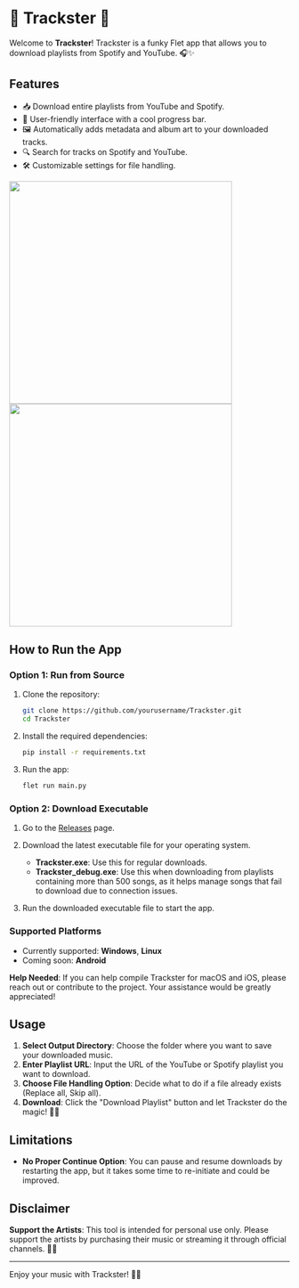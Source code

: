 # 🎵 Trackster 🎵

Welcome to **Trackster**! Trackster is a funky Flet app that allows you to download playlists from Spotify and YouTube. 🎧✨

## Features
- 📥 Download entire playlists from YouTube and Spotify.
- 🎨 User-friendly interface with a cool progress bar.
- 🖼️ Automatically adds metadata and album art to your downloaded tracks.
- 🔍 Search for tracks on Spotify and YouTube.
- 🛠️ Customizable settings for file handling.

<img src="https://github.com/user-attachments/assets/7e98cdb5-61f2-48bb-a2cb-b6d45ffee827" width="400"> <img src="https://github.com/user-attachments/assets/084acca0-9ef8-4e8e-81f0-cc84d9effeab" width="400">

## How to Run the App

### Option 1: Run from Source
1. Clone the repository:
    ```sh
    git clone https://github.com/yourusername/Trackster.git
    cd Trackster
    ```

2. Install the required dependencies:
    ```sh
    pip install -r requirements.txt
    ```

3. Run the app:
    ```sh
    flet run main.py
    ```

### Option 2: Download Executable
1. Go to the [Releases](https://github.com/shouryashashank/Trackster/releases) page.
2. Download the latest executable file for your operating system.
    - **Trackster.exe**: Use this for regular downloads.
    - **Trackster_debug.exe**: Use this when downloading from playlists containing more than 500 songs, as it helps manage songs that fail to download due to connection issues.

3. Run the downloaded executable file to start the app.

### Supported Platforms
- Currently supported: **Windows**, **Linux**
- Coming soon: **Android**

**Help Needed**: If you can help compile Trackster for macOS and iOS, please reach out or contribute to the project. Your assistance would be greatly appreciated!

## Usage
1. **Select Output Directory**: Choose the folder where you want to save your downloaded music.
2. **Enter Playlist URL**: Input the URL of the YouTube or Spotify playlist you want to download.
3. **Choose File Handling Option**: Decide what to do if a file already exists (Replace all, Skip all).
4. **Download**: Click the "Download Playlist" button and let Trackster do the magic! 🎩✨

## Limitations
- **No Proper Continue Option**: You can pause and resume downloads by restarting the app, but it takes some time to re-initiate and could be improved.

## Disclaimer
**Support the Artists**: This tool is intended for personal use only. Please support the artists by purchasing their music or streaming it through official channels. 💖🎶

---

Enjoy your music with Trackster! 🎉🎵
